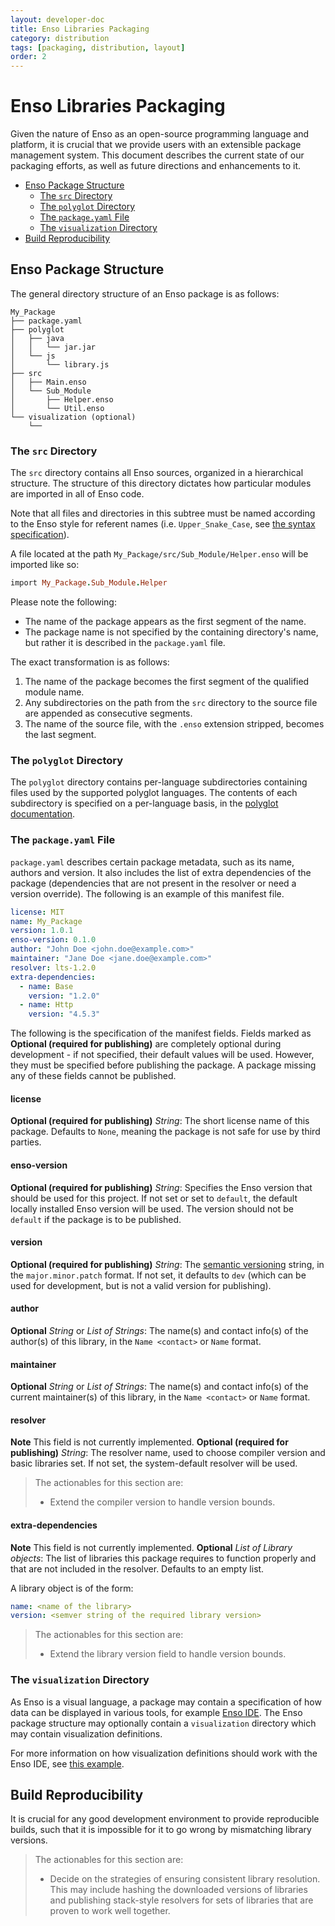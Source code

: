 ```yaml
---
layout: developer-doc
title: Enso Libraries Packaging
category: distribution
tags: [packaging, distribution, layout]
order: 2
---
```


# Enso Libraries Packaging

Given the nature of Enso as an open-source programming language and platform, it
is crucial that we provide users with an extensible package management system.
This document describes the current state of our packaging efforts, as well as
future directions and enhancements to it.

<!-- MarkdownTOC levels="2,3" autolink="true" -->

- [Enso Package Structure](#enso-package-structure)
  - [The `src` Directory](#the-src-directory)
  - [The `polyglot` Directory](#the-polyglot-directory)
  - [The `package.yaml` File](#the-packageyaml-file)
  - [The `visualization` Directory](#the-visualization-directory)
- [Build Reproducibility](#build-reproducibility)

<!-- /MarkdownTOC -->

## Enso Package Structure

The general directory structure of an Enso package is as follows:

```
My_Package
├── package.yaml
├── polyglot
│   ├── java
│   │   └── jar.jar
│   └── js
│       └── library.js
├── src
│   ├── Main.enso
│   └── Sub_Module
│       ├── Helper.enso
│       └── Util.enso
└── visualization (optional)
    └── 
```

### The `src` Directory

The `src` directory contains all Enso sources, organized in a hierarchical
structure. The structure of this directory dictates how particular modules are
imported in all of Enso code.

Note that all files and directories in this subtree must be named according to
the Enso style for referent names (i.e. `Upper_Snake_Case`, see
[the syntax specification](../syntax/naming.md#naming-constructs)).

A file located at the path `My_Package/src/Sub_Module/Helper.enso` will be
imported like so:

```ruby
import My_Package.Sub_Module.Helper
```

Please note the following:

- The name of the package appears as the first segment of the name.
- The package name is not specified by the containing directory's name, but
  rather it is described in the `package.yaml` file.

The exact transformation is as follows:

1. The name of the package becomes the first segment of the qualified module
   name.
2. Any subdirectories on the path from the `src` directory to the source file
   are appended as consecutive segments.
3. The name of the source file, with the `.enso` extension stripped, becomes the
   last segment.

### The `polyglot` Directory

The `polyglot` directory contains per-language subdirectories containing files
used by the supported polyglot languages. The contents of each subdirectory is
specified on a per-language basis, in the
[polyglot documentation](../polyglot/README.md).

### The `package.yaml` File

`package.yaml` describes certain package metadata, such as its name, authors and
version. It also includes the list of extra dependencies of the package
(dependencies that are not present in the resolver or need a version override).
The following is an example of this manifest file.

```yaml
license: MIT
name: My_Package
version: 1.0.1
enso-version: 0.1.0
author: "John Doe <john.doe@example.com>"
maintainer: "Jane Doe <jane.doe@example.com>"
resolver: lts-1.2.0
extra-dependencies:
  - name: Base
    version: "1.2.0"
  - name: Http
    version: "4.5.3"
```

The following is the specification of the manifest fields. Fields marked as
**Optional (required for publishing)** are completely optional during
development - if not specified, their default values will be used. However, they
must be specified before publishing the package. A package missing any of these
fields cannot be published.

#### license

**Optional (required for publishing)** _String_: The short license name of this
package. Defaults to `None`, meaning the package is not safe for use by third
parties.

#### enso-version

**Optional (required for publishing)** _String_: Specifies the Enso version that
should be used for this project. If not set or set to `default`, the default
locally installed Enso version will be used. The version should not be `default`
if the package is to be published.

#### version

**Optional (required for publishing)** _String_: The
[semantic versioning](https://semver.org/) string, in the `major.minor.patch`
format. If not set, it defaults to `dev` (which can be used for development, but
is not a valid version for publishing).

#### author

**Optional** _String_ or _List of Strings_: The name(s) and contact info(s) of
the author(s) of this library, in the `Name <contact>` or `Name` format.

#### maintainer

**Optional** _String_ or _List of Strings_: The name(s) and contact info(s) of
the current maintainer(s) of this library, in the `Name <contact>` or `Name`
format.

#### resolver

**Note** This field is not currently implemented. **Optional (required for
publishing)** _String_: The resolver name, used to choose compiler version and
basic libraries set. If not set, the system-default resolver will be used.

> The actionables for this section are:
>
> - Extend the compiler version to handle version bounds.

#### extra-dependencies

**Note** This field is not currently implemented. **Optional** _List of Library
objects_: The list of libraries this package requires to function properly and
that are not included in the resolver. Defaults to an empty list.

A library object is of the form:

```yaml
name: <name of the library>
version: <semver string of the required library version>
```

> The actionables for this section are:
>
> - Extend the library version field to handle version bounds.

### The `visualization` Directory

As Enso is a visual language, a package may contain a specification of how data
can be displayed in various tools, for example
[Enso IDE](https://github.com/enso-org/ide). The Enso package structure may
optionally contain a `visualization` directory which may contain visualization
definitions.

For more information on how visualization definitions should work with the Enso
IDE, see
[this example](https://dev.enso.org/docs/ide/product/visualizations.html#custom-visualization-example).

## Build Reproducibility

It is crucial for any good development environment to provide reproducible
builds, such that it is impossible for it to go wrong by mismatching library
versions.

> The actionables for this section are:
>
> - Decide on the strategies of ensuring consistent library resolution. This may
>   include hashing the downloaded versions of libraries and publishing
>   stack-style resolvers for sets of libraries that are proven to work well
>   together.
